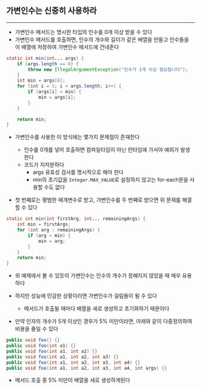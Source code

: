 ## 가변인수는 신중히 사용하라
---
- 가변인수 메서드는 명시한 타입의 인수를 0개 이상 받을 수 있다
- 가변인수 메서드를 호출하면, 인수의 개수와 길이가 같은 배열을 만들고 인수들을 이 배열에 저장하여 가변인수 메서드에 건네준다

```Java
static int min(int... args) {
	if (args.length == 0) {
		throw new IllegalArgumentException("인수가 1개 이상 필요합니다");
	}
	int min = args[0];
	for (int i = 1; i < args.length; i++) {
		if (args[i] < min) {
			min = args[i];
		}
	}

	return min;
}
```
- 가변인수를 사용한 이 방식에는 몇가지 문제점이 존재한다
	- 인수를 0개를 넣어 호출하면 컴파일타임이 아닌 런타임에 가서야 예외가 발생한다
	- 코드가 지저분하다
		- args 유효성 검사를 명시적으로 해야 한다
		- min의 초기값을 `Integer.MAX_VALUE`로 설정하지 않고는 for-each문을 사용할 수도 없다

- 첫 번째로는 평범한 매개변수로 받고, 가변인수를 두 번째로 받으면 위 문제를 해결할 수 있다

```Java
static int min(int firstArg, int... remainingArgs) {
	int min = firstArgs;
	for (int arg : remainingArgs) {
		if (arg < min) {
			min = arg;
		}
	}
	return min;
}
```

- 위 예제에서 볼 수 있듯이 가변인수는 인수의 개수가 정해지지 않았을 때 매우 유용하다
- 하지만 성능에 민감한 상황이라면 가변인수가 걸림돌이 될 수 있다
	- 메서드가 호출될 때마다 배열을 새로 생성하고 초기화하기 때문이다

- 만약 인자의 개수가 5개 이상인 경우가 5% 미만이라면, 아래와 같이 다중정의하여 비용을 줄일 수 있다
```Java
public void foo() {}
public void foo(int a1) {}
public void foo(int a1, int a2) {}
public void foo(int a1, int a2, int a3) {}
public void foo(int a1, int a2, int a3, int a4) {}
public void foo(int a1, int a2, int a3, int a4, int args) {}
```
- 메서드 호출 중 5% 미만이 배열을 새로 생성하게된다
